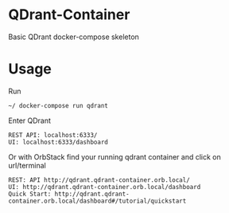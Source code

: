 # QDrant-Container
Basic QDrant docker-compose skeleton

# Usage
Run
```
~/ docker-compose run qdrant
```

Enter QDrant
```
REST API: localhost:6333/
UI: localhost:6333/dashboard
```

Or with OrbStack find your running qdrant container and click on url/terminal
```
REST: API http://qdrant.qdrant-container.orb.local/
UI: http://qdrant.qdrant-container.orb.local/dashboard
Quick Start: http://qdrant.qdrant-container.orb.local/dashboard#/tutorial/quickstart
```